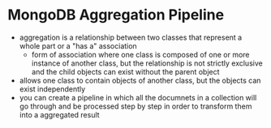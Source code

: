# MongoDB Aggregation Pipeline
- aggregation is a relationship between two classes that represent a whole part or a "has a" association
    - form of association where one class is composed of one or more instance of another class, but the relationship is not strictly exclusive and the child objects can exist without the parent object
- allows one class to contain objects of another class, but the objects can exist independently
- you can create a pipeline in which all the documnets in a collection will go through and be processed step by step in order to transform them into a aggregated result